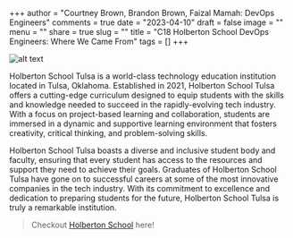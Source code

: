 +++
author = "Courtney Brown, Brandon Brown, Faizal Mamah: DevOps Engineers"
comments = true
date = "2023-04-10"
draft = false
image = ""
menu = ""
share = true
slug = ""
title = "C18 Holberton School DevOps Engineers: Where We Came From"
tags = []
+++

![alt text](https://f.hubspotusercontent10.net/hubfs/8772819/Holberton-Tulsa_wordmark_cherry.png)

Holberton School Tulsa is a world-class technology education institution located in Tulsa, Oklahoma. Established in 2021, Holberton School Tulsa offers a cutting-edge curriculum designed to equip students with the skills and knowledge needed to succeed in the rapidly-evolving tech industry. With a focus on project-based learning and collaboration, students are immersed in a dynamic and supportive learning environment that fosters creativity, critical thinking, and problem-solving skills. 

Holberton School Tulsa boasts a diverse and inclusive student body and faculty, ensuring that every student has access to the resources and support they need to achieve their goals. Graduates of Holberton School Tulsa have gone on to successful careers at some of the most innovative companies in the tech industry. With its commitment to excellence and dedication to preparing students for the future, Holberton School Tulsa is truly a remarkable institution.


> Checkout [Holberton School](https://classes.holbertontulsa.com/software-developer-lpb/?utm_term=holberton&utm_campaign=Branded+%7C+Search&utm_source=adwords&utm_medium=ppc&hsa_acc=2236026088&hsa_cam=12521055298&hsa_grp=123058220150&hsa_ad=514551714616&hsa_src=g&hsa_tgt=kwd-300668487307&hsa_kw=holberton&hsa_mt=p&hsa_net=adwords&hsa_ver=3&gclid=CjwKCAjw586hBhBrEiwAQYEnHYQwJeXwsbjR74Kgjm_pVX0NnNSIUkDunR2_dnvQ26tvuIJua-bpuhoCjOQQAvD_BwE) here!
